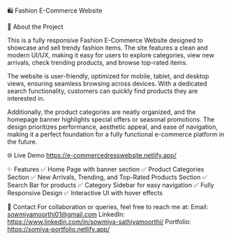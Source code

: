 🛍️ Fashion E-Commerce Website

📖 About the Project

This is a fully responsive Fashion E-Commerce Website designed to showcase and sell trendy fashion items. The site features a clean and modern UI/UX, making it easy for users to explore categories, view new arrivals, check trending products, and browse top-rated items.

The website is user-friendly, optimized for mobile, tablet, and desktop views, ensuring seamless browsing across devices. With a dedicated search functionality, customers can quickly find products they are interested in.

Additionally, the product categories are neatly organized, and the homepage banner highlights special offers or seasonal promotions. The design prioritizes performance, aesthetic appeal, and ease of navigation, making it a perfect foundation for a fully functional e-commerce platform in the future.

🌐 Live Demo
https://e-commercedresswebsite.netlify.app/


✨ Features
✅ Home Page with banner section
✅ Product Categories Section
✅ New Arrivals, Trending, and Top-Rated Products Section
✅ Search Bar for products
✅ Category Sidebar for easy navigation
✅ Fully Responsive Design
✅ Interactive UI with hover effects

📧 Contact
For collaboration or queries, feel free to reach me at:
Email: sowmiyamoorthi01@gmail.com
LinkedIn: https://www.linkedin.com/in/sowmiya-sathiyamoorthi/
Portfolio: https://somiya-portfolio.netlify.app/
